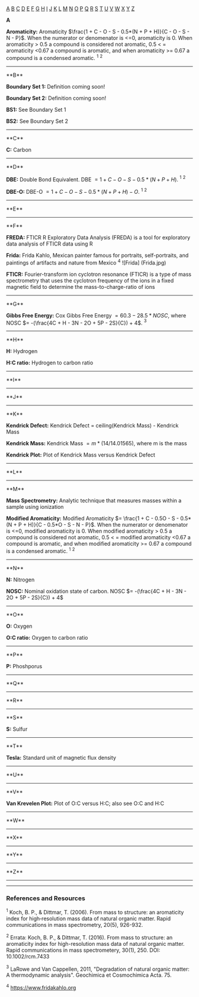 <script type="text/javascript"
  src="http://cdn.mathjax.org/mathjax/latest/MathJax.js?config=TeX-AMS-MML_HTMLorMML">
</script>

[A](#a) [B](#B) [C](#C) [D](#D) [E](#E) [F](#F) [G](#G) [H](#H) [I](#I) [J](#J) [K](#K) [L](#L) [M](#M) [N](#N) [O](#O) [P](#P) [Q](#Q) [R](#R) [S](#S) [T](#T) [U](#U) [V](#V) [W](#W) [X](#X) [Y](#Y) [Z](#z) 

<a name="a"></a>
**A**

**Aromaticity:** Aromaticity $\frac{1 + C - O - S - 0.5*(N + P + H)}{C - O - S - N - P}$. When the numerator or denomenator is <=0, aromaticity is 0. When aromaticity > 0.5 a compound is considered not aromatic, 0.5 < = aromaticity <0.67 a compound is aromatic, and when aromaticity >= 0.67 a compound is a condensed aromatic. $^1$ $^2$

<hr></hr>
<a name="B"></a>
**B**
 
**Boundary Set 1:** Definition coming soon! 

**Boundary Set 2:** Definition coming soon!

**BS1:** See Boundary Set 1

**BS2:** See Boundary Set 2

<hr></hr> 
<a name="C"></a>
**C**   

**C:** Carbon

<hr></hr>
<a name="D"></a>
**D**  

**DBE:** Double Bond Equivalent. DBE $= 1 + C - O - S - 0.5*(N + P + H)$. $^1$ $^2$


**DBE-O:** DBE-O $= 1 + C - O - S - 0.5*(N + P + H) - O$. $^1$ $^2$

<hr></hr>
<a name="E"></a> 
**E**  

<hr></hr>
<a name="F"></a> 
**F**    
 
**FREDA:** FTICR R Exploratory Data Analysis (FREDA) is a tool for exploratory data analysis of FTICR data using R

**Frida:** Frida Kahlo, Mexican painter famous for portraits, self-portraits, and paintings of artifacts and nature from Mexico $^4$ ![Frida] (Frida.jpg)

**FTICR:** Fourier-transform ion cyclotron resonance (FTICR) is a type of mass spectrometry that uses the cyclotron frequency of the ions in a fixed magnetic field to determine the mass-to-charge-ratio of ions
 
<hr></hr>
<a name="G"></a>
**G**   

**Gibbs Free Energy:** Cox Gibbs Free Energy $= 60.3 - 28.5*NOSC$, where NOSC $= -(\frac{4C + H - 3N - 2O + 5P - 2S}{C}) + 4$. $^3$ 

<hr></hr>
<a name="H"></a> 
**H**    

**H:** Hydrogen

**H:C ratio:** Hydrogen to carbon ratio

<hr></hr>
<a name="I"></a>
**I**   


<hr></hr>
<a name="J"></a>
**J**    


<hr></hr>
<a name="K"></a>   
**K**   

**Kendrick Defect:** Kendrick Defect = ceiling(Kendrick Mass) - Kendrick Mass

**Kendrick Mass:** Kendrick Mass $= m*(14/14.01565)$, where m is the mass

**Kendrick Plot:** Plot of Kendrick Mass versus Kendrick Defect

<hr></hr>
<a name="L"></a>
**L**  


<hr></hr>
<a name="M"></a>
**M**  

**Mass Spectrometry:** Analytic technique that measures masses within a sample using ionization

**Modified Aromaticity:** Modified Aromaticity $= \frac{1 + C - 0.5O - S - 0.5*(N + P + H)}{C - 0.5*O - S - N - P}$. When the numerator or denomenator is <=0, modified aromaticity is 0. When modified aromaticity > 0.5 a compound is considered not aromatic, 0.5 < = modified aromaticity <0.67 a compound is aromatic, and when modified aromaticity >= 0.67 a compound is a condensed aromatic. $^1$ $^2$

<hr></hr>
<a name="N"></a>
**N**   

**N:** Nitrogen

**NOSC:** Nominal oxidation state of carbon. NOSC $= -(\frac{4C + H - 3N - 2O + 5P - 2S}{C}) + 4$

<hr></hr>
<a name="O"></a>
**O**   

**O:** Oxygen

**O:C ratio:** Oxygen to carbon ratio

<hr></hr>
<a name="P"></a>
**P**  

**P:** Phoshporus

<hr></hr>
<a name="Q"></a> 
**Q** 


<hr></hr>
<a name="R"></a>
**R**   


<hr></hr>
<a name="S"></a>
**S**   

**S:** Sulfur

<hr></hr>
<a name="T"></a>
**T**   

**Tesla:** Standard unit of magnetic flux density

<hr></hr>
<a name="U"></a>
**U**   


<hr></hr>
<a name="V"></a>
**V**  

**Van Krevelen Plot:** Plot of O:C versus H:C; also see O:C and H:C

<hr></hr>
<a name="W"></a>
**W**    


<hr></hr>
<a name="X"></a>
**X**    


<hr></hr>
<a name="Y"></a>
**Y**   


<hr></hr>
<a name="z"></a> 
**Z**  


<hr></hr>  

--------------------------  
### References and Resources  

$^1$ Koch, B. P., & Dittmar, T. (2006). From mass to structure: an aromaticity index for high‐resolution mass data of natural organic matter. Rapid communications in mass spectrometry, 20(5), 926-932. 

$^2$ Errata: Koch, B. P., & Dittmar, T. (2016). From mass to structure: an aromaticity index for high-resolution mass data of natural organic matter. Rapid communications in mass spectrometery, 30(1), 250. DOI: 10.1002/rcm.7433

$^3$ LaRowe and Van Cappellen, 2011, "Degradation of natural organic matter: A thermodynamic analysis". Geochimica et Cosmochimica Acta. 75.

$^4$ https://www.fridakahlo.org

